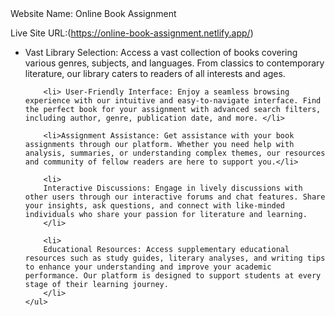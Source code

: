 <div>
    Website Name: Online Book Assignment

Live Site URL:(https://online-book-assignment.netlify.app/)
    <ul>
        <li>
         Vast Library Selection: Access a vast collection of books covering various genres, subjects, and languages. From classics to contemporary literature, our library caters to readers of all interests and ages.
        </li>

        <li> User-Friendly Interface: Enjoy a seamless browsing experience with our intuitive and easy-to-navigate interface. Find the perfect book for your assignment with advanced search filters, including author, genre, publication date, and more. </li>

        <li>Assignment Assistance: Get assistance with your book assignments through our platform. Whether you need help with analysis, summaries, or understanding complex themes, our resources and community of fellow readers are here to support you.</li>

        <li>
        Interactive Discussions: Engage in lively discussions with other users through our interactive forums and chat features. Share your insights, ask questions, and connect with like-minded individuals who share your passion for literature and learning.
        </li>

        <li>
        Educational Resources: Access supplementary educational resources such as study guides, literary analyses, and writing tips to enhance your understanding and improve your academic performance. Our platform is designed to support students at every stage of their learning journey.
        </li>
    </ul>
</div>